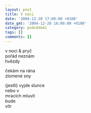 ```yaml
---
layout: post
title: V noci
date: '2004-12-20 17:00:00 +0100'
date_gmt: '2004-12-20 16:00:00 +0100'
category: podvědomí
tags: []
comments: []
---
```


<p>v noci &amp; pryč<br>pořád neznám<br>hvězdy</p>
<p>čekám na rána<br>zlomené sny</p>
<p>(jestli) vyjde slunce<br>nebo v <br>mracích mluvit<br>bude<br>vítr</p>

